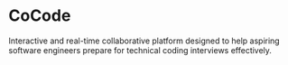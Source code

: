 # CoCode
Interactive and real-time collaborative platform designed to help aspiring software engineers prepare for technical coding interviews effectively.
